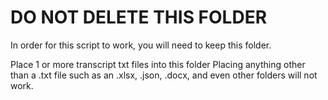 # DO NOT DELETE THIS FOLDER
In order for this script to work, you will need to keep this folder.

Place 1 or more transcript txt files into this folder
Placing anything other than a .txt file such as an .xlsx, .json, .docx, and even other folders will not work.
